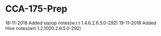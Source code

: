 # CCA-175-Prep

18-11-2018 Added sqoop notes(w.r.t 1.4.6.2.6.5.0-292)
19-11-2018 Added Hive notes(wrt 1.2.1000.2.6.5.0-292)
